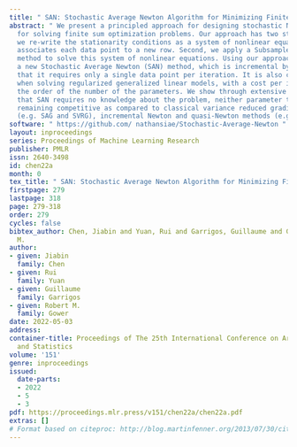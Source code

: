 ```yaml
---
title: " SAN: Stochastic Average Newton Algorithm for Minimizing Finite Sums "
abstract: " We present a principled approach for designing stochastic Newton methods
  for solving finite sum optimization problems. Our approach has two steps. First,
  we re-write the stationarity conditions as a system of nonlinear equations that
  associates each data point to a new row. Second, we apply a Subsampled Newton Raphson
  method to solve this system of nonlinear equations. Using our approach, we develop
  a new Stochastic Average Newton (SAN) method, which is incremental by design, in
  that it requires only a single data point per iteration. It is also cheap to implement
  when solving regularized generalized linear models, with a cost per iteration of
  the order of the number of the parameters. We show through extensive numerical experiments
  that SAN requires no knowledge about the problem, neither parameter tuning, while
  remaining competitive as compared to classical variance reduced gradient methods
  (e.g. SAG and SVRG), incremental Newton and quasi-Newton methods (e.g. SNM, IQN). "
software: " https://github.com/ nathansiae/Stochastic-Average-Newton "
layout: inproceedings
series: Proceedings of Machine Learning Research
publisher: PMLR
issn: 2640-3498
id: chen22a
month: 0
tex_title: " SAN: Stochastic Average Newton Algorithm for Minimizing Finite Sums "
firstpage: 279
lastpage: 318
page: 279-318
order: 279
cycles: false
bibtex_author: Chen, Jiabin and Yuan, Rui and Garrigos, Guillaume and Gower, Robert
  M.
author:
- given: Jiabin
  family: Chen
- given: Rui
  family: Yuan
- given: Guillaume
  family: Garrigos
- given: Robert M.
  family: Gower
date: 2022-05-03
address:
container-title: Proceedings of The 25th International Conference on Artificial Intelligence
  and Statistics
volume: '151'
genre: inproceedings
issued:
  date-parts:
  - 2022
  - 5
  - 3
pdf: https://proceedings.mlr.press/v151/chen22a/chen22a.pdf
extras: []
# Format based on citeproc: http://blog.martinfenner.org/2013/07/30/citeproc-yaml-for-bibliographies/
---
```

